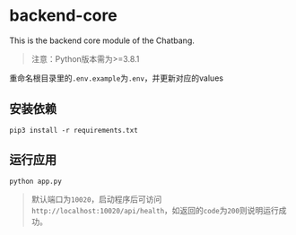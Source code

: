 # backend-core
This is the backend core module of the Chatbang.

> 注意：Python版本需为>=3.8.1

重命名根目录里的`.env.example`为`.env`，并更新对应的values

## 安装依赖

`pip3 install -r requirements.txt`

## 运行应用

`python app.py`

> 默认端口为`10020`，启动程序后可访问`http://localhost:10020/api/health`，如返回的`code`为`200`则说明运行成功。
